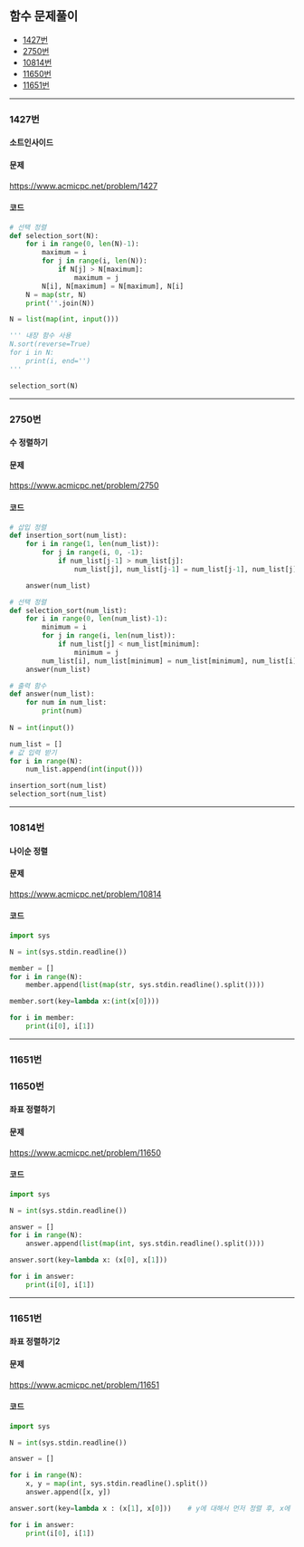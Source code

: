 ## 함수 문제풀이

- [1427번](#1427번)
- [2750번](#2750번)
- [10814번](#10814번)
- [11650번](#11650번)
- [11651번](#11651번)
----------------------------------------------------




### 1427번
#### 소트인사이드

#### 문제
https://www.acmicpc.net/problem/1427

#### 코드

``` python
# 선택 정렬
def selection_sort(N):
    for i in range(0, len(N)-1):
        maximum = i
        for j in range(i, len(N)):
            if N[j] > N[maximum]:
                maximum = j
        N[i], N[maximum] = N[maximum], N[i]
    N = map(str, N)
    print(''.join(N))

N = list(map(int, input()))

''' 내장 함수 사용
N.sort(reverse=True)
for i in N:
    print(i, end='')
'''

selection_sort(N)
```
----------------------------------------------------

### 2750번
#### 수 정렬하기

#### 문제
https://www.acmicpc.net/problem/2750

#### 코드

``` python
# 삽입 정렬
def insertion_sort(num_list):
    for i in range(1, len(num_list)):
        for j in range(i, 0, -1):
            if num_list[j-1] > num_list[j]:
                num_list[j], num_list[j-1] = num_list[j-1], num_list[j]

    answer(num_list)

# 선택 정렬
def selection_sort(num_list):
    for i in range(0, len(num_list)-1):
        minimum = i
        for j in range(i, len(num_list)):
            if num_list[j] < num_list[minimum]:
                minimum = j
        num_list[i], num_list[minimum] = num_list[minimum], num_list[i]
    answer(num_list)

# 출력 함수
def answer(num_list):
    for num in num_list:
        print(num)
    
N = int(input())

num_list = []
# 값 입력 받기
for i in range(N):
    num_list.append(int(input()))

insertion_sort(num_list)
selection_sort(num_list)
```
----------------------------------------------------
### 10814번
#### 나이순 정렬

#### 문제
https://www.acmicpc.net/problem/10814

#### 코드

``` python
import sys

N = int(sys.stdin.readline())

member = []
for i in range(N):
    member.append(list(map(str, sys.stdin.readline().split())))

member.sort(key=lambda x:(int(x[0])))

for i in member:
    print(i[0], i[1])
```
----------------------------------------------------
### 11651번
### 11650번
#### 좌표 정렬하기

#### 문제
https://www.acmicpc.net/problem/11650

#### 코드

``` python
import sys

N = int(sys.stdin.readline())

answer = []
for i in range(N):
    answer.append(list(map(int, sys.stdin.readline().split())))

answer.sort(key=lambda x: (x[0], x[1]))

for i in answer:
    print(i[0], i[1])
```
----------------------------------------------------
### 11651번
#### 좌표 정렬하기2

#### 문제
https://www.acmicpc.net/problem/11651

#### 코드

``` python
import sys

N = int(sys.stdin.readline())

answer = []

for i in range(N):
    x, y = map(int, sys.stdin.readline().split())
    answer.append([x, y])

answer.sort(key=lambda x : (x[1], x[0]))    # y에 대해서 먼저 정렬 후, x에 대해서 정렬

for i in answer:
    print(i[0], i[1])
```

